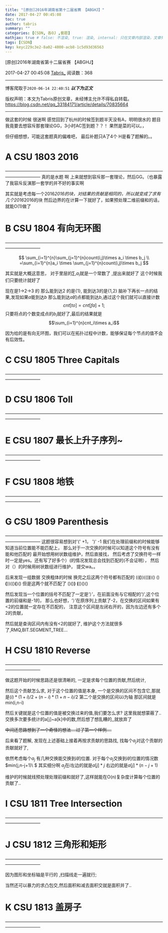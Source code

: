 ```yaml
---
title: "[原创]2016年湖南省第十二届省赛 【ABGHJ】"
date: 2017-04-27 00:45:08
toc: true
author: tabris
summary: ""
categories: [CSDN, 各OJ ,套题]
mathjax: true # false: 不渲染, true: 渲染, internal: 只在文章内部渲染，文章列表中不渲染
tags: [CSDN]
key: keyc229c3e2-8a02-4800-acb8-1c5d93d36563
---
```


[原创]2016年湖南省第十二届省赛 【ABGHJ】

2017-04-27 00:45:08  [Tabris_](https://me.csdn.net/qq_33184171) 阅读数：368

---

博客爬取于`2020-06-14 22:40:51`
***以下为正文***

版权声明：本文为Tabris原创文章，未经博主允许不得私自转载。
https://blog.csdn.net/qq_33184171/article/details/70835664

<!-- more -->

---


做这套的时候 很迷啊  感觉回到了杭州的时候签到题半天没有A，明明很水的 题目我竟要去想容斥那套理论GG，3小时AC签到题？？！ 果然是菜的可以。，

但仔细想想，可能这套题真的偏难吧，
最后补题只A了4个 H是看了题解的。。


# A	CSU 1803	2016
————————————————————————————————————————————
真的是水题 啊  上来就想到容斥那一套理论，然后GG。（也暴露了我容斥反演那一套学的并不好的事实啊

其实就是考虑每一个2016*2016的块，对结果的贡献是相同的，所以就变成了求有几个2016*2016的块 然后边界的在计算一下就好了，如果预处理二维前缀和的话，就能O(1)做了


# B	CSU 1804	有向无环图
————————————————————————————————————————————

$$
\sum_{i=1}^{n}\sum_{j=1}^{n}count(i,j)\times a_i \times b_j  \\ =\sum_{i=1}^{n}a_i \times \sum_{j=1}^{n}count(i,j)\times b_j 
$$

其实就是大概这意思，
对于里层的$\sum,a_i$就是一个常数了 ,提出来就好了
这个时候我们只要统计就好了

现在是1->2->3 的
那么能到达2 的是{1}, 能到达3的是{1,2} 
脑补下再长一点的结果,发现如果$a$能到达$b$ 那么能到达$a$的点都能到达$b$,通过这个我们就可以直接计数
$$cnt[to] = cnt[fa]+1;$$
只要将点的个数变成点的$b_i$就好了,最后的结果就是
$$\sum_{i=1}^{n}cnt_i\times a_i$$

因为给的是有向无环图，我们可以在拓扑过程中计数，能够保证每个节点的值不会有后效性。


# C	CSU 1805	Three Capitals
————————————————————————————————————————————
# D	CSU 1806	Toll
————————————————————————————————————————————
# E	CSU 1807	最长上升子序列~
————————————————————————————————————————————
# F	CSU 1808	地铁
————————————————————————————————————————————
# G	CSU 1809	Parenthesis
————————————————————————————————————————————
这题很容易想到对'(' +1， ')' -1 我们在处理前缀和的时候能够知道当前位置能不能匹配上，
那么对于一次交换的时候可以知道这个符号有没有能和他匹配的 最开始想用树状数组维护，然后直接找，
然后考虑了交换符号一样时一定是yes。还有写了好多个）(的情况发现总会找到匹配的(不会证明），
然后对（）的时候用树状数组进行维护，
提交wa。。

后来发现一组数据 交换粗体的时候 换完之后这两个符号都有匹配的
((**(**))(()**)**)()
()**(**))(()**(**)()
但是这两个就不匹配了
()()**)** **(**()()()

然后发现当一个位置的括号不匹配了一定是‘）’，在前面没有与它相配的')',这个位置的前缀和是-1的，
那么也好想，‘）’在原序列上贡献了-2，在交换的区间如果有<2的位置就一定存在不匹配的，
注意这个区间是左闭右开的，因为左边还有多个2的贡献，

然后就是查询区间内有没有<2的就好了, 维护这个方法就很多了,RMQ,BIT.SEGMENT_TREE...

# H	CSU 1810	Reverse
————————————————————————————————————————————

做这题开始的时候思路还是很清晰的,
一定是求每个位置的贡献,然后统计,

然后这个贡献怎么求,
对于这个位置的值是本身,
一个是交换的区间不包含它,那就是$(i)*(1+i)/2 + (n-i)*(1+n-i)/2$ 
第二个是交换的区间以i为轴  那区间就是min(i,n-i)

然后关键就是这个位置的值是被交换过来的值,我们要怎么求? 这里我就想蒙蔽了.. 
交换多次要多统计的a[j]~a[k]中的数,然后想了想乱糟的,,就放弃了

~~中间还思路想到了一个奇怪的想法....过了第一个样例....~~

后来看了题解,
发现在上述基础上接着再按求贡献的思路找,
找每个$a_j$对这个贡献的贡献就好了,

依然考虑每个$a_j$ 有几种交换能交换到$i$的位置.
对于每个$a_j$交换到$i$的位置的情况数$min(j,n-j+1)\ $
其实细分啊 $a_j$在$i$左边的就是$a[j]*j$ 右边的就是$a[j]*(n-j+1)$ 

维护的时候就线预处理处理前缀和就好了,这样就能在O(n)复杂度计算每个位置的贡献了..





# I	CSU 1811	Tree Intersection
————————————————————————————————————————————


# J	CSU 1812	三角形和矩形
————————————————————————————————————————————

因为图形和坐标轴是平行的 ,扫描线走一遍就行;

当然还可以暴力的求凸包交,然后面积和减去面积交就是面积并了..


# K	CSU 1813	盖房子
————————————————————————————————————————————

